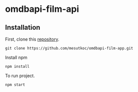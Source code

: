# omdbapi-film-api

## Installation

First, clone this [repository](https://github.com/mesutkoc/omdbapi-film-app.git).

`git clone https://github.com/mesutkoc/omdbapi-film-app.git`

Install npm

`npm install`

To run project.

`npm start`
